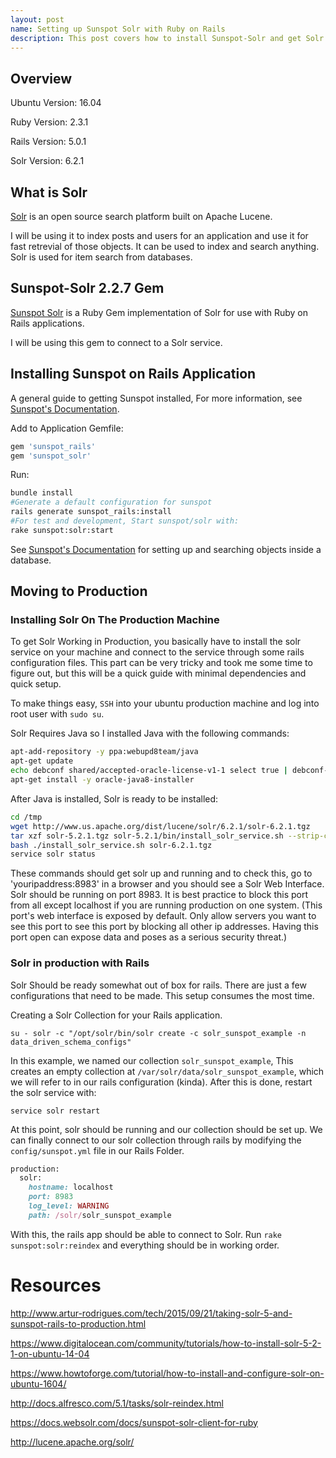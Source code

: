 ```yaml
---
layout: post
name: Setting up Sunspot Solr with Ruby on Rails
description: This post covers how to install Sunspot-Solr and get Solr Search working in Production.
---
```


## Overview

Ubuntu Version: 16.04

Ruby   Version: 2.3.1

Rails  Version: 5.0.1

Solr   Version: 6.2.1

## What is Solr

[Solr](http://lucene.apache.org/solr/) is an open source search platform built on Apache Lucene.

I will be using it to index posts and users for an application and use it for fast retrevial of those objects.
It can be used to index and search anything. Solr is used for item search from databases.


## Sunspot-Solr 2.2.7 Gem

[Sunspot Solr](https://github.com/sunspot/sunspot) is a Ruby Gem implementation of Solr for use with Ruby on Rails applications. 

I will be using this gem to connect to a Solr service.

## Installing Sunspot on Rails Application

A general guide to getting Sunspot installed,
For more information, see [Sunspot's Documentation](https://github.com/sunspot/sunspot).

Add to Application Gemfile:

```ruby
gem 'sunspot_rails'
gem 'sunspot_solr'
```

Run:

```bash
bundle install
#Generate a default configuration for sunspot
rails generate sunspot_rails:install
#For test and development, Start sunspot/solr with:
rake sunspot:solr:start
```

See [Sunspot's Documentation](https://github.com/sunspot/sunspot#setting-up-objects) for setting up and searching objects inside a database. 

## Moving to Production

### Installing Solr On The Production Machine

To get Solr Working in Production, you basically have to install the solr service on your machine and connect to the service through some rails configuration
files. This part can be very tricky and took me some time to figure out, but this will be a quick guide with minimal dependencies and quick setup.

To make things easy, `SSH` into your ubuntu production machine and log into root user with `sudo su`.

Solr Requires Java so I installed Java with the following commands:

```bash
apt-add-repository -y ppa:webupd8team/java
apt-get update
echo debconf shared/accepted-oracle-license-v1-1 select true | debconf-set-selections
apt-get install -y oracle-java8-installer
```

After Java is installed, Solr is ready to be installed:

```bash
cd /tmp
wget http://www.us.apache.org/dist/lucene/solr/6.2.1/solr-6.2.1.tgz
tar xzf solr-5.2.1.tgz solr-5.2.1/bin/install_solr_service.sh --strip-components=2
bash ./install_solr_service.sh solr-6.2.1.tgz
service solr status
```

These commands should get solr up and running and to check this, go to 'youripaddress:8983' in a browser and you should see a Solr Web Interface. 
Solr should be running on port 8983. It is best practice to block this port from all except localhost if you are running production on one system. (This port's web interface is exposed by default. 
Only allow servers you want to see this port to see this port by blocking all other ip addresses. Having this port open can expose data and poses as a serious security threat.)

### Solr in production with Rails

Solr Should be ready somewhat out of box for rails. There are just a few configurations that need to be made. 
This setup consumes the most time. 

Creating a Solr Collection for your Rails application.

`su - solr -c "/opt/solr/bin/solr create -c solr_sunspot_example -n data_driven_schema_configs"`

In this example, we named our collection `solr_sunspot_example`, This creates an empty collection at `/var/solr/data/solr_sunspot_example`, which we will refer to in our rails configuration (kinda).
After this is done, restart the solr service with: 

`service solr restart`

At this point, solr should be running and our collection should be set up.
We can finally connect to our solr collection through rails by modifying the `config/sunspot.yml` file in our Rails Folder.

```ruby
production:
  solr:
    hostname: localhost
    port: 8983
    log_level: WARNING
    path: /solr/solr_sunspot_example
```

With this, the rails app should be able to connect to Solr. Run `rake sunspot:solr:reindex` and everything should be in working order.


# Resources

<http://www.artur-rodrigues.com/tech/2015/09/21/taking-solr-5-and-sunspot-rails-to-production.html>

<https://www.digitalocean.com/community/tutorials/how-to-install-solr-5-2-1-on-ubuntu-14-04>

<https://www.howtoforge.com/tutorial/how-to-install-and-configure-solr-on-ubuntu-1604/>

<http://docs.alfresco.com/5.1/tasks/solr-reindex.html>

<https://docs.websolr.com/docs/sunspot-solr-client-for-ruby>

<http://lucene.apache.org/solr/>
















